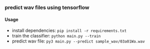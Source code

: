 ### predict wav files using tensorflow

#### Usage
- install dependencies: `pip install -r requirements.txt`
- train the classifier: `python main.py --train`
- predict wav file: `py3 main.py --predict sample_wav/03a01Wa.wav`